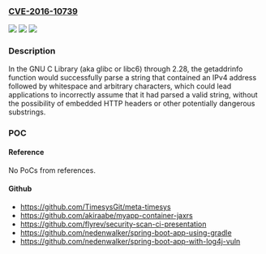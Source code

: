 ### [CVE-2016-10739](https://cve.mitre.org/cgi-bin/cvename.cgi?name=CVE-2016-10739)
![](https://img.shields.io/static/v1?label=Product&message=n%2Fa&color=blue)
![](https://img.shields.io/static/v1?label=Version&message=n%2Fa&color=blue)
![](https://img.shields.io/static/v1?label=Vulnerability&message=n%2Fa&color=brighgreen)

### Description

In the GNU C Library (aka glibc or libc6) through 2.28, the getaddrinfo function would successfully parse a string that contained an IPv4 address followed by whitespace and arbitrary characters, which could lead applications to incorrectly assume that it had parsed a valid string, without the possibility of embedded HTTP headers or other potentially dangerous substrings.

### POC

#### Reference
No PoCs from references.

#### Github
- https://github.com/TimesysGit/meta-timesys
- https://github.com/akiraabe/myapp-container-jaxrs
- https://github.com/flyrev/security-scan-ci-presentation
- https://github.com/nedenwalker/spring-boot-app-using-gradle
- https://github.com/nedenwalker/spring-boot-app-with-log4j-vuln

